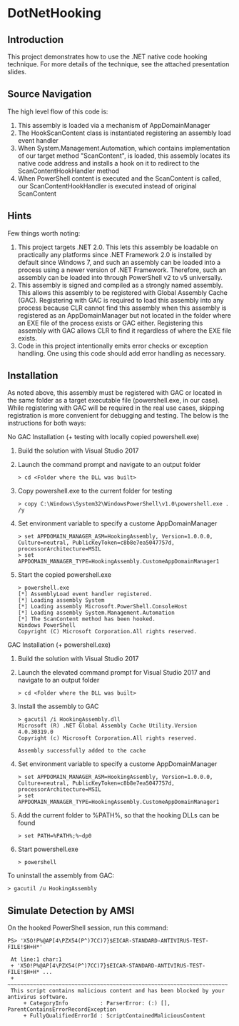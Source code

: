 DotNetHooking
==============

Introduction
-------------
This project demonstrates how to use the .NET native code hooking technique. For
more details of the technique, see the attached presentation slides.

Source Navigation
--------------
The high level flow of this code is:
 1. This assembly is loaded via a mechanism of AppDomainManager
 2. The HookScanContent class is instantiated registering an assembly load
    event handler
 3. When System.Management.Automation, which contains implementation of our
    target method "ScanContent", is loaded, this assembly locates its native
    code address and installs a hook on it to redirect to the
    ScanContentHookHandler method
 4. When PowerShell content is executed and the ScanContent is called, our
    ScanContentHookHandler is executed instead of original ScanContent

Hints
------
Few things worth noting:
 1. This project targets .NET 2.0. This lets this assembly be loadable on
    practically any platforms since .NET Framework 2.0 is installed by
    default since Windows 7, and such an assembly can be loaded into a
    process using a newer version of .NET Framework. Therefore, such an
    assembly can be loaded into through PowerShell v2 to v5 universally.
 2. This assembly is signed and compiled as a strongly named assembly. This
    allows this assembly to be registered with Global Assembly Cache (GAC).
    Registering with GAC is required to load this assembly into any process
    because CLR cannot find this assembly when this assembly is registered
    as an AppDomainManager but not located in the folder where an EXE file
    of the process exists or GAC either. Registering this assembly with GAC
    allows CLR to find it regardless of where the EXE file exists.
 3. Code in this project intentionally emits error checks or exception
    handling. One using this code should add error handling as necessary.

Installation
----------
As noted above, this assembly must be registered with GAC or located in
the same folder as a target executable file (powershell.exe, in our case).
While registering with GAC will be required in the real use cases, skipping
registration is more convenient for debugging and testing. The below is the
instructions for both ways:

No GAC Installation (+ testing with locally copied powershell.exe)

 1. Build the solution with Visual Studio 2017
 2. Launch the command prompt and navigate to an output folder
 
        > cd <Folder where the DLL was built>
 
 3. Copy powershell.exe to the current folder for testing
 
        > copy C:\Windows\System32\WindowsPowerShell\v1.0\powershell.exe . /y
 
 4. Set environment variable to specify a custome AppDomainManager
 
        > set APPDOMAIN_MANAGER_ASM=HookingAssembly, Version=1.0.0.0, Culture=neutral, PublicKeyToken=c8b8e7ea5047757d, processorArchitecture=MSIL
        > set APPDOMAIN_MANAGER_TYPE=HookingAssembly.CustomeAppDomainManager1
 
 5. Start the copied powershell.exe
 
        > powershell.exe
        [*] AssemblyLoad event handler registered.
        [*] Loading assembly System
        [*] Loading assembly Microsoft.PowerShell.ConsoleHost
        [*] Loading assembly System.Management.Automation
        [*] The ScanContent method has been hooked.
        Windows PowerShell
        Copyright (C) Microsoft Corporation.All rights reserved.

GAC Installation (+ powershell.exe)
 1. Build the solution with Visual Studio 2017
 2. Launch the elevated command prompt for Visual Studio 2017 and navigate to an
    output folder

        > cd <Folder where the DLL was built>

 3. Install the assembly to GAC

        > gacutil /i HookingAssembly.dll
        Microsoft (R) .NET Global Assembly Cache Utility.Version 4.0.30319.0
        Copyright (c) Microsoft Corporation.All rights reserved.

        Assembly successfully added to the cache

 4. Set environment variable to specify a custome AppDomainManager

        > set APPDOMAIN_MANAGER_ASM=HookingAssembly, Version=1.0.0.0, Culture=neutral, PublicKeyToken=c8b8e7ea5047757d, processorArchitecture=MSIL
        > set APPDOMAIN_MANAGER_TYPE=HookingAssembly.CustomeAppDomainManager1

 5. Add the current folder to %PATH%, so that the hooking DLLs can be found

        > set PATH=%PATH%;%~dp0

 6. Start powershell.exe

        > powershell

To uninstall the assembly from GAC:

    > gacutil /u HookingAssembly


Simulate Detection by AMSI
---------------------------

On the hooked PowerShell session, run this command:

    PS> 'X5O!P%@AP[4\PZX54(P^)7CC)7}$EICAR-STANDARD-ANTIVIRUS-TEST-FILE!$H+H*'

     At line:1 char:1
     + 'X5O!P%@AP[4\PZX54(P^)7CC)7}$EICAR-STANDARD-ANTIVIRUS-TEST-FILE!$H+H* ...
     + ~~~~~~~~~~~~~~~~~~~~~~~~~~~~~~~~~~~~~~~~~~~~~~~~~~~~~~~~~~~~~~~~~~~~~
     This script contains malicious content and has been blocked by your antivirus software.
         + CategoryInfo          : ParserError: (:) [], ParentContainsErrorRecordException
         + FullyQualifiedErrorId : ScriptContainedMaliciousContent
